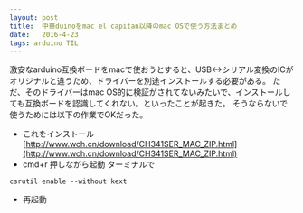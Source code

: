 ```yaml
---
layout: post
title:  中華duinoをmac el capitan以降のmac OSで使う方法まとめ
date:   2016-4-23
tags: arduino TIL
---
```

激安なarduino互換ボードをmacで使おうとすると、USB<->シリアル変換のICがオリジナルと違うため、ドライバーを別途インストールする必要がある。
ただ、そのドライバーはmac OS的に検証がされてないみたいで、インストールしても互換ボードを認識してくれない。といったことが起きた。
そうならないで使うためには以下の作業でOKだった。

- これをインストール[http://www.wch.cn/download/CH341SER_MAC_ZIP.html](http://www.wch.cn/download/CH341SER_MAC_ZIP.html)
- cmd+r 押しながら起動 ターミナルで

```
csrutil enable --without kext
```

  - 再起動
